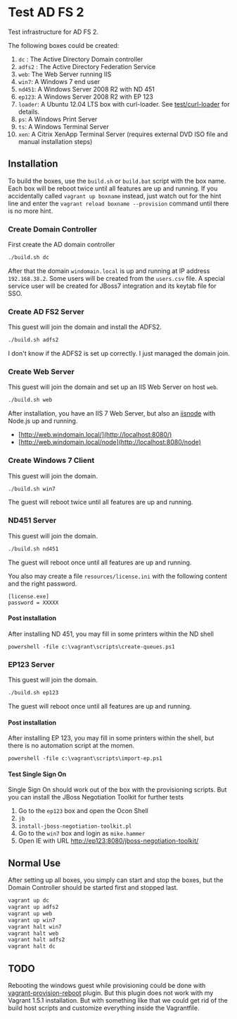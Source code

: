 # Test AD FS 2
Test infrastructure for AD FS 2.

The following boxes could be created:

1. `dc` : The Active Directory Domain controller
2. `adfs2` : The Active Directory Federation Service
3. `web`: The Web Server running IIS
4. `win7`: A Windows 7 end user
5. `nd451`: A Windows Server 2008 R2 with ND 451
6. `ep123`: A Windows Server 2008 R2 with EP 123
7. `loader`: A Ubuntu 12.04 LTS box with curl-loader. See [test/curl-loader](/adfs2/test/curl-loader/README.md) for details.
8. `ps`: A Windows Print Server
9. `ts`: A Windows Terminal Server
10. `xen`: A Citrix XenApp Terminal Server (requires external DVD ISO file and manual installation steps)

## Installation
To build the boxes, use the `build.sh` or `build.bat` script with the box name.
Each box will be reboot twice until all features are up and running.
If you accidentally called `vagrant up boxname` instead, just watch out for the hint line
and enter the `vagrant reload boxname --provision` command until there is no more hint.

### Create Domain Controller
First create the AD domain controller

```bash
./build.sh dc
```

After that the domain `windomain.local` is up and running at IP address `192.168.38.2`.
Some users will be created from the `users.csv` file.
A special service user will be created for JBoss7 integration and its keytab file for SSO.


### Create AD FS2 Server
This guest will join the domain and install the ADFS2.

```bash
./build.sh adfs2
```

I don't know if the ADFS2 is set up correctly. I just managed the domain join.

### Create Web Server
This guest will join the domain and set up an IIS Web Server on host `web`.

```bash
./build.sh web
```

After installation, you have an IIS 7 Web Server, but also an [iisnode](https://github.com/tjanczuk/iisnode) with Node.js up and running.

* [http://web.windomain.local/](http://localhost:8080/)
* [http://web.windomain.local/node](http://localhost:8080/node)


### Create Windows 7 Client
This guest will join the domain.

```bash
./build.sh win7
```

The guest will reboot twice until all features are up and running.

### ND451 Server
This guest will join the domain.

```bash
./build.sh nd451
```

The guest will reboot once until all features are up and running.

You also may create a file `resources/license.ini` with the following content and the right password.

```
[license.exe]
password = XXXXX
```

#### Post installation
After installing ND 451, you may fill in some printers within the ND shell

```
powershell -file c:\vagrant\scripts\create-queues.ps1
```


### EP123 Server
This guest will join the domain.

```bash
./build.sh ep123
```

The guest will reboot once until all features are up and running.

#### Post installation
After installing EP 123, you may fill in some printers within the shell, but there is no automation script at the momen.

```
powershell -file c:\vagrant\scripts\import-ep.ps1
```

#### Test Single Sign On
Single Sign On should work out of the box with the provisioning scripts.
But you can install the JBoss Negotiation Toolkit for further tests

1. Go to the `ep123` box and open the Ocon Shell
2. `jb`
3. `install-jboss-negotiation-toolkit.pl`
4. Go to the `win7` box and login as `mike.hammer`
5. Open IE with URL [http://ep123:8080/jboss-negotiation-toolkit/](http://ep123:8080/jboss-negotiation-toolkit/)


## Normal Use
After setting up all boxes, you simply can start and stop the boxes, but the
Domain Controller should be started first and stopped last.

```bash
vagrant up dc
vagrant up adfs2
vagrant up web
vagrant up win7
vagrant halt win7
vagrant halt web
vagrant halt adfs2
vagrant halt dc
```

## TODO
Rebooting the windows guest while provisioning could be done with [vagrant-provision-reboot](https://github.com/exratione/vagrant-provision-reboot) plugin.
But this plugin does not work with my Vagrant 1.5.1 installation. But with something like that we could get rid
of the build host scripts and customize everything inside the Vagrantfile.

